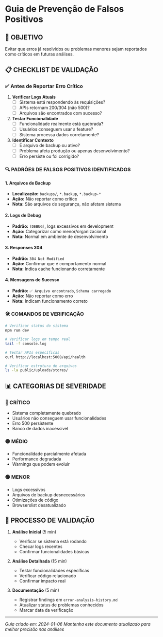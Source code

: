 
# Guia de Prevenção de Falsos Positivos

## 🎯 OBJETIVO
Evitar que erros já resolvidos ou problemas menores sejam reportados como críticos em futuras análises.

## 📋 CHECKLIST DE VALIDAÇÃO

### ✅ Antes de Reportar Erro Crítico

1. **Verificar Logs Atuais**
   - [ ] Sistema está respondendo às requisições?
   - [ ] APIs retornam 200/304 (não 500)?
   - [ ] Arquivos são encontrados com sucesso?

2. **Testar Funcionalidade**
   - [ ] Funcionalidade realmente está quebrada?
   - [ ] Usuários conseguem usar a feature?
   - [ ] Sistema processa dados corretamente?

3. **Identificar Contexto**
   - [ ] É arquivo de backup ou ativo?
   - [ ] Problema afeta produção ou apenas desenvolvimento?
   - [ ] Erro persiste ou foi corrigido?

### 🔍 PADRÕES DE FALSOS POSITIVOS IDENTIFICADOS

#### 1. **Arquivos de Backup**
- **Localização:** `backups/`, `*.backup`, `*.backup-*`
- **Ação:** Não reportar como crítico
- **Nota:** São arquivos de segurança, não afetam sistema

#### 2. **Logs de Debug**
- **Padrão:** `[DEBUG]`, logs excessivos em development
- **Ação:** Categorizar como menor/organizacional
- **Nota:** Normal em ambiente de desenvolvimento

#### 3. **Responses 304**
- **Padrão:** `304 Not Modified`
- **Ação:** Confirmar que é comportamento normal
- **Nota:** Indica cache funcionando corretamente

#### 4. **Mensagens de Sucesso**
- **Padrão:** `✅ Arquivo encontrado`, `Schema carregado`
- **Ação:** Não reportar como erro
- **Nota:** Indicam funcionamento correto

### 🛠️ COMANDOS DE VERIFICAÇÃO

```bash
# Verificar status do sistema
npm run dev

# Verificar logs em tempo real
tail -f console.log

# Testar APIs específicas
curl http://localhost:5000/api/health

# Verificar estrutura de arquivos
ls -la public/uploads/stores/
```

## 📊 CATEGORIAS DE SEVERIDADE

### 🔴 CRÍTICO
- Sistema completamente quebrado
- Usuários não conseguem usar funcionalidades
- Erro 500 persistente
- Banco de dados inacessível

### 🟡 MÉDIO
- Funcionalidade parcialmente afetada
- Performance degradada
- Warnings que podem evoluir

### 🟢 MENOR
- Logs excessivos
- Arquivos de backup desnecessários
- Otimizações de código
- Browserslist desatualizado

## 🎯 PROCESSO DE VALIDAÇÃO

1. **Análise Inicial** (5 min)
   - Verificar se sistema está rodando
   - Checar logs recentes
   - Confirmar funcionalidades básicas

2. **Análise Detalhada** (15 min)
   - Testar funcionalidades específicas
   - Verificar código relacionado
   - Confirmar impacto real

3. **Documentação** (5 min)
   - Registrar findings em `error-analysis-history.md`
   - Atualizar status de problemas conhecidos
   - Marcar data da verificação

---

*Guia criado em: 2024-01-06*
*Mantenha este documento atualizado para melhor precisão nas análises*
